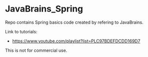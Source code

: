 # JavaBrains_Spring
Repo contains Spring basics code created by refering to JavaBrains. <br/>

Link to tutorials: <br/>
  * https://www.youtube.com/playlist?list=PLC97BDEFDCDD169D7  <br/>

This is not for commercial use. 
